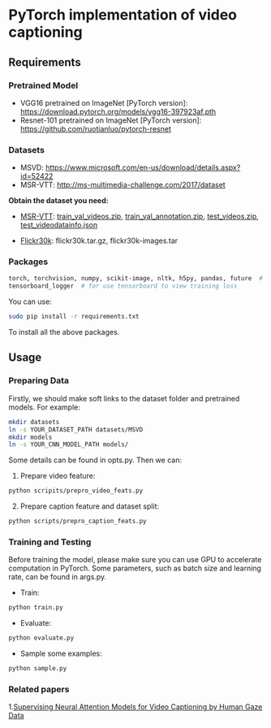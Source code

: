 # PyTorch implementation of video captioning

## Requirements
### Pretrained Model
- VGG16 pretrained on ImageNet [PyTorch version]: https://download.pytorch.org/models/vgg16-397923af.pth
- Resnet-101 pretrained on ImageNet [PyTorch version]: https://github.com/ruotianluo/pytorch-resnet

### Datasets
- MSVD: https://www.microsoft.com/en-us/download/details.aspx?id=52422
- MSR-VTT: http://ms-multimedia-challenge.com/2017/dataset

**Obtain the dataset you need:**

* [MSR-VTT](http://ms-multimedia-challenge.com/dataset):
[train_val_videos.zip](http://202.38.69.241/static/resource/train_val_videos.zip),
[train_val_annotation.zip](http://202.38.69.241/static/resource/train_val_annotation.zip),
[test_videos.zip](http://202.38.69.241/static/resource/test_videos.zip),
[test_videodatainfo.json](http://ms-multimedia-challenge.com/static/resource/test_videodatainfo.json)

* [Flickr30k](http://shannon.cs.illinois.edu/DenotationGraph/): flickr30k.tar.gz, flickr30k-images.tar

### Packages
```bash
torch, torchvision, numpy, scikit-image, nltk, h5py, pandas, future  # python2 only
tensorboard_logger  # for use tensorboard to view training loss
```
You can use:
```bash
sudo pip install -r requirements.txt
```
To install all the above packages.

## Usage
### Preparing Data
Firstly, we should make soft links to the dataset folder and pretrained models. For example:
```bash
mkdir datasets
ln -s YOUR_DATASET_PATH datasets/MSVD
mkdir models
ln -s YOUR_CNN_MODEL_PATH models/
```

Some details can be found in opts.py. Then we can:

1. Prepare video feature:
```bash
python scripits/prepro_video_feats.py
```

2. Prepare caption feature and dataset split:
```bash
python scripts/prepro_caption_feats.py
```

### Training and Testing
Before training the model, please make sure you can use GPU to accelerate computation in PyTorch. Some parameters, such as batch size and learning rate, can be found in args.py.

- Train:
```bash
python train.py
```

- Evaluate:
```bash
python evaluate.py
```

- Sample some examples:
```bash
python sample.py
```

### Related papers

1.[Supervising Neural Attention Models for Video Captioning by Human Gaze Data](http://openaccess.thecvf.com/content_cvpr_2017/papers/Yu_Supervising_Neural_Attention_CVPR_2017_paper.pdf)